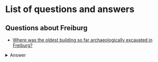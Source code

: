 # List of questions and answers

## Questions about Freiburg

- [Where was the oldest building so far archaeologically excavated in Freiburg?](game/cells/_14_6_.html)
<details>
    <summary>Answer</summary>
    Oberlinden.
</details>

